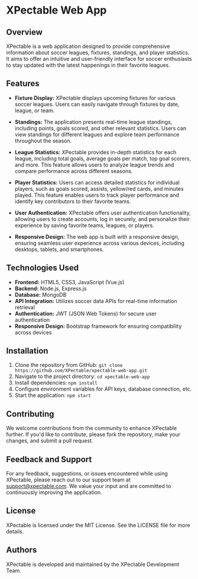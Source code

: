 # XPectable Web App

## Overview

XPectable is a web application designed to provide comprehensive information about soccer leagues, fixtures, standings, and player statistics. It aims to offer an intuitive and user-friendly interface for soccer enthusiasts to stay updated with the latest happenings in their favorite leagues.

## Features

- **Fixture Display:** XPectable displays upcoming fixtures for various soccer leagues. Users can easily navigate through fixtures by date, league, or team.
  
- **Standings:** The application presents real-time league standings, including points, goals scored, and other relevant statistics. Users can view standings for different leagues and explore team performance throughout the season.
  
- **League Statistics:** XPectable provides in-depth statistics for each league, including total goals, average goals per match, top goal scorers, and more. This feature allows users to analyze league trends and compare performance across different seasons.
  
- **Player Statistics:** Users can access detailed statistics for individual players, such as goals scored, assists, yellow/red cards, and minutes played. This feature enables users to track player performance and identify key contributors to their favorite teams.
  
- **User Authentication:** XPectable offers user authentication functionality, allowing users to create accounts, log in securely, and personalize their experience by saving favorite teams, leagues, or players.
  
- **Responsive Design:** The web app is built with a responsive design, ensuring seamless user experience across various devices, including desktops, tablets, and smartphones.

## Technologies Used

- **Frontend:** HTML5, CSS3, JavaScript (Vue.js)
- **Backend:** Node.js, Express.js
- **Database:** MongoDB
- **API Integration:** Utilizes soccer data APIs for real-time information retrieval
- **Authentication:** JWT (JSON Web Tokens) for secure user authentication
- **Responsive Design:** Bootstrap framework for ensuring compatibility across devices

## Installation

1. Clone the repository from GitHub: `git clone https://github.com/XPectable/xpectable-web-app.git`
2. Navigate to the project directory: `cd xpectable-web-app`
3. Install dependencies: `npm install`
4. Configure environment variables for API keys, database connection, etc.
5. Start the application: `npm start`

## Contributing

We welcome contributions from the community to enhance XPectable further. If you'd like to contribute, please fork the repository, make your changes, and submit a pull request.

## Feedback and Support

For any feedback, suggestions, or issues encountered while using XPectable, please reach out to our support team at support@xpectable.com. We value your input and are committed to continuously improving the application.

## License

XPectable is licensed under the MIT License. See the LICENSE file for more details.

## Authors

XPectable is developed and maintained by the XPectable Development Team.
